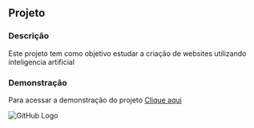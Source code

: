 ## Projeto

### Descrição
Este projeto tem como objetivo estudar a criação de websites utilizando inteligencia artificial

### Demonstração
Para acessar a demonstração do projeto <a href="https://decimal2bin.netlify.app/" target="_blank">Clique aqui</a>


![GitHub Logo](/src/assets/img/preview.jpg)
